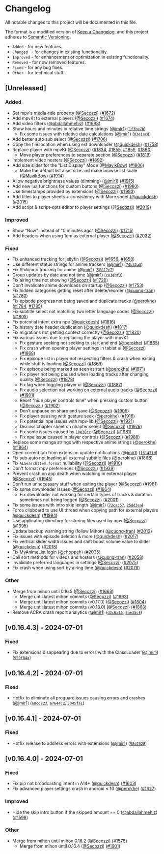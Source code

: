 # Changelog

All notable changes to this project will be documented in this file.

The format is a modified version of [Keep a Changelog](https://keepachangelog.com/en/1.1.0/), and this project adheres to [Semantic Versioning](https://semver.org/spec/v2.0.0.html).
- `Added` - for new features.
- `Changed ` - for changes in existing functionality.
- `Improved` - for enhancement or optimization in existing functionality.
- `Removed` - for now removed features.
- `Fixed` - for any bug fixes.
- `Other` - for technical stuff.

## [Unreleased]
### Added

- Set mpv's media-title property ([@Secozzi](https://github.com/Secozzi)) ([#1672](https://github.com/aniyomiorg/aniyomi/pull/1672))
- Add mpvKt to external players ([@Secozzi](https://github.com/Secozzi)) ([#1674](https://github.com/aniyomiorg/aniyomi/pull/1674))
- Add video filters ([@abdallahmehiz](https://github.com/abdallahmehiz)) ([#1698](https://github.com/aniyomiorg/aniyomi/pull/1698))
- Show hours and minutes in relative time strings ([@jmir1](https://github.com/jmir1)) ([`1f3be7b`](https://github.com/aniyomiorg/aniyomi/commit/1f3be7b523136039b3b60213f2cee7959a9367d7))
  - Fix some issues with relative date calculations ([@jmir1](https://github.com/jmir1)) ([`03e1ecd`](https://github.com/aniyomiorg/aniyomi/commit/03e1ecd75edd2ea15dc8732ffeab32c6af26b202))
- Add better auto sub select ([@Secozzi](https://github.com/Secozzi)) ([#1706](https://github.com/aniyomiorg/aniyomi/pull/1706))
- Copy the file location when using ext downloader ([@quickdesh](https://github.com/quickdesh)) ([#1758](https://github.com/aniyomiorg/aniyomi/pull/1758))
- Replace player with mpvKt ([@Secozzi](https://github.com/Secozzi)) ([#1834](https://github.com/aniyomiorg/aniyomi/pull/1834), [#1855](https://github.com/aniyomiorg/aniyomi/pull/1855), [#1859](https://github.com/aniyomiorg/aniyomi/pull/1859), [#1860](https://github.com/aniyomiorg/aniyomi/pull/1860))
  - Move player preferences to separate section ([@Secozzi](https://github.com/Secozzi)) ([#1819](https://github.com/aniyomiorg/aniyomi/pull/1819))
- Implement video hosters ([@Secozzi](https://github.com/Secozzi)) ([#1892](https://github.com/aniyomiorg/aniyomi/pull/1892))
- Add size slider for the "List Display" Mode ([@MavikBow](https://github.com/MavikBow)) ([#1906](https://github.com/aniyomiorg/aniyomi/pull/1906))
  - Make the default list a set size and make browse list scale ([@MavikBow](https://github.com/MavikBow)) ([#1914](https://github.com/aniyomiorg/aniyomi/pull/1914))
- Allow negative brightness values (dimming) ([@jmir1](https://github.com/jmir1)) ([#1915](https://github.com/aniyomiorg/aniyomi/pull/1915))
- Add new lua functions for custom buttons ([@Secozzi](https://github.com/Secozzi)) ([#1980](https://github.com/aniyomiorg/aniyomi/pull/1980))
- Use timestamps provided by extensions ([@Secozzi](https://github.com/Secozzi)) ([#1983](https://github.com/aniyomiorg/aniyomi/pull/1983))
- Add titles to player sheets + consistency with More sheet ([@quickdesh](https://github.com/quickdesh)) ([#2015](https://github.com/aniyomiorg/aniyomi/pull/2015))
- Add script & script-opts editor to player settings ([@Secozzi](https://github.com/Secozzi)) ([#2019](https://github.com/aniyomiorg/aniyomi/pull/2019))

### Improved

- Show "Now" instead of "0 minutes ago" ([@Secozzi](https://github.com/Secozzi)) ([#1715](https://github.com/aniyomiorg/aniyomi/pull/1715))
- Add headers when using 1dm as external player ([@Secozzi](https://github.com/Secozzi)) ([#2032](https://github.com/aniyomiorg/aniyomi/pull/2032))

### Fixed

- Fix enhanced tracking for jellyfin ([@Secozzi](https://github.com/Secozzi)) ([#1656](https://github.com/aniyomiorg/aniyomi/pull/1656), [#1658](https://github.com/aniyomiorg/aniyomi/pull/1658))
- Use different status strings for anime trackers ([@jmir1](https://github.com/jmir1)) ([`74b32a3`](https://github.com/aniyomiorg/aniyomi/commit/74b32a3a0b323ed2f6f7929e131dcb4901e7bf9b))
- Fix Shikimori tracking for anime ([@jmir1](https://github.com/jmir1)) ([`58817c7`](https://github.com/aniyomiorg/aniyomi/commit/58817c724e2808072ff273329cee261d12084927))
- Group updates by date and not time ([@jmir1](https://github.com/jmir1)) ([`c83ebf3`](https://github.com/aniyomiorg/aniyomi/commit/c83ebf322f48d41ca1ad0105262160ecb7cde991))
- Fix airing time not showing ([@Secozzi](https://github.com/Secozzi)) ([#1720](https://github.com/aniyomiorg/aniyomi/pull/1720))
- Don't invalidate anime downloads on startup ([@Secozzi](https://github.com/Secozzi)) ([#1753](https://github.com/aniyomiorg/aniyomi/pull/1753))
- Fix hidden categories getting reset after delete/reorder ([@cuong-tran](https://github.com/cuong-tran)) ([#1780](https://github.com/aniyomiorg/aniyomi/pull/1780))
- Fix episode progress not being saved and duplicate tracks ([@perokhe](https://github.com/perokhe)) ([#1784](https://github.com/aniyomiorg/aniyomi/pull/1784), [#1785](https://github.com/aniyomiorg/aniyomi/pull/1785))
- Fix subtitle select not matching two letter language codes ([@Secozzi](https://github.com/Secozzi)) ([#1805](https://github.com/aniyomiorg/aniyomi/pull/1805))
- Fix potential intent extra npe ([@quickdesh](https://github.com/quickdesh)) ([#1816](https://github.com/aniyomiorg/aniyomi/pull/1816))
- Fix history date header duplication ([@quickdesh](https://github.com/quickdesh)) ([#1817](https://github.com/aniyomiorg/aniyomi/pull/1817))
- Fix migrations not getting context correctly ([@Secozzi](https://github.com/Secozzi)) ([#1820](https://github.com/aniyomiorg/aniyomi/pull/1820))
- Fix various issues due to replacing the player with mpvKt
  - Fix gesture seeking not seeking to start and end ([@perokhe](https://github.com/perokhe)) ([#1865](https://github.com/aniyomiorg/aniyomi/pull/1865))
  - Fix crash when opening player settings in tablet ui ([@Secozzi](https://github.com/Secozzi)) ([#1868](https://github.com/aniyomiorg/aniyomi/pull/1868))
  - Fix episode list in player not respecting filters & crash when exiting while stuff is loading ([@Secozzi](https://github.com/Secozzi)) ([#1869](https://github.com/aniyomiorg/aniyomi/pull/1869))
  - Fix episode being marked as seen at start ([@perokhe](https://github.com/perokhe)) ([#1871](https://github.com/aniyomiorg/aniyomi/pull/1871))
  - Fix player not being paused when loading tracks after changing quality ([@Secozzi](https://github.com/Secozzi)) ([#1878](https://github.com/aniyomiorg/aniyomi/pull/1878))
  - Fix lag when toggling player ui ([@Secozzi](https://github.com/Secozzi)) ([#1887](https://github.com/aniyomiorg/aniyomi/pull/1887))
  - Fix audio selection not working on external audio tracks ([@Secozzi](https://github.com/Secozzi)) ([#1901](https://github.com/aniyomiorg/aniyomi/pull/1901))
  - Reset "hide player controls time" when pressing custom button ([@Secozzi](https://github.com/Secozzi)) ([#1902](https://github.com/aniyomiorg/aniyomi/pull/1902))
  - Don't unpause on share and save ([@Secozzi](https://github.com/Secozzi)) ([#1905](https://github.com/aniyomiorg/aniyomi/pull/1905))
  - Fix player pausing with gesture seek ([@perokhe](https://github.com/perokhe)) ([#1916](https://github.com/aniyomiorg/aniyomi/pull/1916))
  - Fix potential npe issues with mpv-lib ([@Secozzi](https://github.com/Secozzi)) ([#1921](https://github.com/aniyomiorg/aniyomi/pull/1921))
  - Dismiss chapter sheet on chapter select ([@Secozzi](https://github.com/Secozzi)) ([#1976](https://github.com/aniyomiorg/aniyomi/pull/1976))
  - Fix some issues caused by [`10e28cc`](https://github.com/aniyomiorg/aniyomi/commit/10e28cc4092758cf38d27cc14aadf539698738f2) ([@Secozzi](https://github.com/Secozzi)) ([#1981](https://github.com/aniyomiorg/aniyomi/pull/1981))
  - Fix npe issue caused in player controls ([@Secozzi](https://github.com/Secozzi)) ([#1986](https://github.com/aniyomiorg/aniyomi/pull/1986))
- Replace some manga strings with respective anime strings ([@perokhe](https://github.com/perokhe)) ([#1864](https://github.com/aniyomiorg/aniyomi/pull/1864))
- Open correct tab from extension update notifications ([@jmir1](https://github.com/jmir1)) ([`161471d`](https://github.com/aniyomiorg/aniyomi/commit/161471d94a2350c0c983eeeccd3b7ac0dc66d429))
- Fix sub-auto not loading all external subtitle files ([@perokhe](https://github.com/perokhe)) ([#1866](https://github.com/aniyomiorg/aniyomi/pull/1866))
- Fix `ALSearchItem.format` nullability ([@Secozzi](https://github.com/Secozzi)) ([#1910](https://github.com/aniyomiorg/aniyomi/pull/1910))
- Don't format mpv preferences ([@Secozzi](https://github.com/Secozzi)) ([#1939](https://github.com/aniyomiorg/aniyomi/pull/1939))
- Prevent crash on app death when watching in external player ([@Secozzi](https://github.com/Secozzi)) ([#1945](https://github.com/aniyomiorg/aniyomi/pull/1945))
- Don't run unnecessary stuff when exiting the player ([@Secozzi](https://github.com/Secozzi)) ([#1961](https://github.com/aniyomiorg/aniyomi/pull/1961))
- Fix some downloader issues ([@Secozzi](https://github.com/Secozzi)) ([#1964](https://github.com/aniyomiorg/aniyomi/pull/1964))
  - Fix downloader not working for certain types of tracks & duration sometimes not being logged ([@Secozzi](https://github.com/Secozzi)) ([#2001](https://github.com/aniyomiorg/aniyomi/pull/2001))
- Fix some issues with intro skip length ([@jmir1](https://github.com/jmir1)) ([`72cac57`](https://github.com/aniyomiorg/aniyomi/commit/72cac57d8e66366cbc0f3106eb351c82250c460b), [`25dd3ea`](https://github.com/aniyomiorg/aniyomi/commit/25dd3ea69fb217de7b0485c29e4a9b970737fd45))
- Force clipboard to use UI thread when copying path for external players ([@quickdesh](https://github.com/quickdesh)) ([#1994](https://github.com/aniyomiorg/aniyomi/pull/1994))
- Use application directory for storing files used by mpv ([@Secozzi](https://github.com/Secozzi)) ([#1995](https://github.com/aniyomiorg/aniyomi/pull/1995))
- Update backup warning string (follow Mihon) ([@cuong-tran](https://github.com/cuong-tran)) ([#2012](https://github.com/aniyomiorg/aniyomi/pull/2012))
- Fix issues with episode deletion & more ([@quickdesh](https://github.com/quickdesh)) ([#2017](https://github.com/aniyomiorg/aniyomi/pull/2017))
- Fix vertical slider width issues and shift boost volume value to slider ([@quickdesh](https://github.com/quickdesh)) ([#2018](https://github.com/aniyomiorg/aniyomi/pull/2018))
- Fix MyAnimeList login ([@choppeh](https://github.com/choppeh)) ([#2035](https://github.com/aniyomiorg/aniyomi/pull/2035))
- Call sort methods for videos and hosters ([@cuong-tran](https://github.com/cuong-tran)) ([#2058](https://github.com/aniyomiorg/aniyomi/pull/2058))
- Invalidate preferred languages in settings ([@Secozzi](https://github.com/Secozzi)) ([#2075](https://github.com/aniyomiorg/aniyomi/pull/2075))
- Fix crash when using sort by airing time ([@quickdesh](https://github.com/quickdesh)) ([#2076](https://github.com/aniyomiorg/aniyomi/pull/2076))

### Other

- Merge from mihon until 0.16.5 ([@Secozzi](https://github.com/Secozzi)) ([#1663](https://github.com/aniyomiorg/aniyomi/pull/1663))
  - Merge until latest mihon commits ([@Secozzi](https://github.com/Secozzi)) ([#1693](https://github.com/aniyomiorg/aniyomi/pull/1693))
  - Merge until latest mihon commits (v0.17.0) ([@Secozzi](https://github.com/Secozzi)) ([#1804](https://github.com/aniyomiorg/aniyomi/pull/1804))
  - Merge until latest mihon commits (v0.18.0) ([@Secozzi](https://github.com/Secozzi)) ([#1863](https://github.com/aniyomiorg/aniyomi/pull/1863))
- Remove ACRA crash report analytics ([@jmir1](https://github.com/jmir1)) ([`d3c6a15`](https://github.com/aniyomiorg/aniyomi/commit/d3c6a159d82ca239c10e8f5822c3b2046c5545f2), [`5ae35c8`](https://github.com/aniyomiorg/aniyomi/commit/5ae35c891b90ae927200185641240280effaf667))

## [v0.16.4.3] - 2024-07-01
### Fixed

- Fix extensions disappearing due to errors with the ClassLoader ([@jmir1](https://github.com/jmir1)) ([`959f84a`](https://github.com/aniyomiorg/aniyomi/commit/959f84ab41859f90c458c076d83d363ae086e47f))

## [v0.16.4.2] - 2024-07-01
### Fixed

- Hotfix to eliminate all proguard issues causing errors and crashes ([@jmir1](https://github.com/jmir1)) ([`a8cd723`](https://github.com/aniyomiorg/aniyomi/commit/a8cd7233dfdf26c98ff86b1871a7ac5774379b5e), [`a7644c2`](https://github.com/aniyomiorg/aniyomi/commit/a7644c268153fc0b9f10c27202591f960c6f6384), [`5045fa1`](https://github.com/aniyomiorg/aniyomi/commit/5045fa18ce5a1faa2130f1a33609e43d8453f078))

## [v0.16.4.1] - 2024-07-01
### Fixed

- Hotfix release to address errors with extensions ([@jmir1](https://github.com/jmir1)) ([`98d2528`](https://github.com/aniyomiorg/aniyomi/commit/98d252866e17beba7d9a4d094797e23c05ead6c1))

## [v0.16.4.0] - 2024-07-01
### Fixed

- Fix pip not broadcasting intent in A14+ ([@quickdesh](https://github.com/quickdesh)) ([#1603](https://github.com/aniyomiorg/aniyomi/pull/1603))
- Fix advanced player settings crash in android ≤ 10 ([@perokhe](https://github.com/perokhe)) ([#1627](https://github.com/aniyomiorg/aniyomi/pull/1627))

### Improved

- Hide the skip intro button if the skipped amount == 0 ([@abdallahmehiz](https://github.com/abdallahmehiz)) ([#1598](https://github.com/aniyomiorg/aniyomi/pull/1598))

### Other

- Merge from mihon until mihon 0.16.2 ([@Secozzi](https://github.com/Secozzi)) ([#1578](https://github.com/aniyomiorg/aniyomi/pull/1578))
  - Merge from mihon until 0.16.4 ([@Secozzi](https://github.com/Secozzi)) ([#1601](https://github.com/aniyomiorg/aniyomi/pull/1601))
